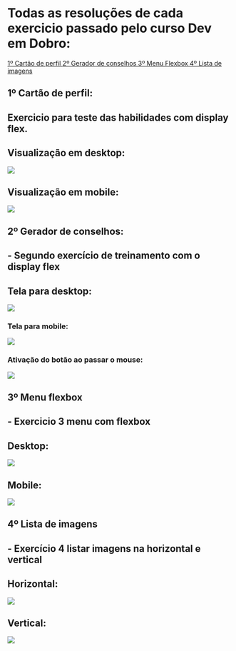 # Todas as resoluções de cada exercicio passado pelo curso Dev em Dobro:

<a href="#primeiro">1º Cartão de perfil </a>
<a href="#segundo">2º Gerador de conselhos </a>
<a href="#terceiro">3º Menu Flexbox </a>
<a href="#quarto">4º Lista de imagens </a>

<h2 id="primeiro"> 1º Cartão de perfil:</h2>

## Exercicio para teste das habilidades com display flex.

## Visualização em desktop:
<img src="./01-cartao-de-perfil/design/Desktop-viewer.PNG">

## Visualização em mobile:
<img src="./01-cartao-de-perfil/design/Mobile-viewer.PNG">

<h2 id="segundo"> 2º Gerador de conselhos:</h2>

## - Segundo exercício de treinamento com o display flex 

## Tela para desktop:
<img src="./02-gerador-de-conselhos/src/design/Desktop.PNG"/>

### Tela para mobile:
<img src="./02-gerador-de-conselhos/src/design/Mobile.PNG"/>

### Ativação do botão ao passar o mouse:
<img src="./02-gerador-de-conselhos/src/design/button-active.PNG"/>

<h2 id="terceiro"> 3º Menu flexbox</h2>

## - Exercicio 3 menu com flexbox

## Desktop:
<img src="./03-menu-flexbox/src/assets/design/desktop.PNG">

## Mobile:
<img src="./03-menu-flexbox/src/assets/design/mobile.PNG">

<h2 id="quarto"> 4º Lista de imagens</h2>

## - Exercício 4 listar imagens na horizontal e vertical

## Horizontal:
<img src="./04-lista-de-imagens/src/design/paisagem.PNG">


## Vertical:
<img src="./04-lista-de-imagens/src/design/Retrato.gif">
